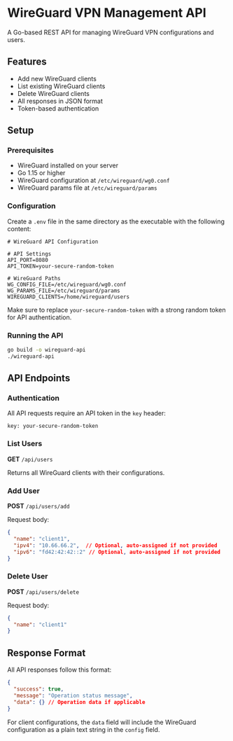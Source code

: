 # WireGuard VPN Management API

A Go-based REST API for managing WireGuard VPN configurations and users.

## Features

- Add new WireGuard clients
- List existing WireGuard clients
- Delete WireGuard clients
- All responses in JSON format
- Token-based authentication

## Setup

### Prerequisites

- WireGuard installed on your server
- Go 1.15 or higher
- WireGuard configuration at `/etc/wireguard/wg0.conf`
- WireGuard params file at `/etc/wireguard/params`

### Configuration

Create a `.env` file in the same directory as the executable with the following content:

```
# WireGuard API Configuration

# API Settings
API_PORT=8080
API_TOKEN=your-secure-random-token

# WireGuard Paths
WG_CONFIG_FILE=/etc/wireguard/wg0.conf
WG_PARAMS_FILE=/etc/wireguard/params
WIREGUARD_CLIENTS=/home/wireguard/users
```

Make sure to replace `your-secure-random-token` with a strong random token for API authentication.

### Running the API

```bash
go build -o wireguard-api
./wireguard-api
```

## API Endpoints

### Authentication

All API requests require an API token in the `key` header:

```
key: your-secure-random-token
```

### List Users

**GET** `/api/users`

Returns all WireGuard clients with their configurations.

### Add User

**POST** `/api/users/add`

Request body:
```json
{
  "name": "client1",
  "ipv4": "10.66.66.2",  // Optional, auto-assigned if not provided
  "ipv6": "fd42:42:42::2" // Optional, auto-assigned if not provided
}
```

### Delete User

**POST** `/api/users/delete`

Request body:
```json
{
  "name": "client1"
}
```

## Response Format

All API responses follow this format:

```json
{
  "success": true,
  "message": "Operation status message",
  "data": {} // Operation data if applicable
}
```

For client configurations, the `data` field will include the WireGuard configuration as a plain text string in the `config` field. 